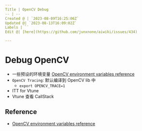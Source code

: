 ```yaml
---
Title | OpenCV Debug
-- | --
Created @ | `2023-08-09T16:25:06Z`
Updated @| `2023-08-13T16:09:02Z`
Labels | ``
Edit @| [here](https://github.com/junxnone/aiwiki/issues/434)

---
```

# Debug OpenCV
- 一些预设的环境变量 [OpenCV environment variables reference](https://docs.opencv.org/4.x/d6/dea/tutorial_env_reference.html)
- `OpenCV Tracing`: 默认编译到 OpenCV lib 中
  - `export OPENCV_TRACE=1`
- ITT for Vtune
- Vtune 查看 CallStack

## Reference
- [OpenCV environment variables reference](https://docs.opencv.org/4.x/d6/dea/tutorial_env_reference.html)
